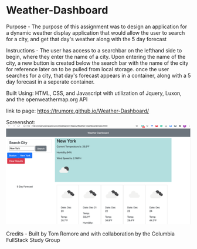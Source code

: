 # Weather-Dashboard

Purpose - The purpose of this assignment was to design an application for a dynamic weather display application that would allow the user to search for a city, and get that day's weather along with the 5 day forecast

Instructions - The user has access to a searchbar on the lefthand side to begin, where they enter the name of a city. Upon entering the name of the city, a new button is created below the search bar with the name of the city for reference later on to be pulled from local storage. once the user searches for a city, that day's forecast appears in a container, along with a 5 day forecast in a seperate container.

Built Using: HTML, CSS, and Javascript with utilization of Jquery, Luxon, and the openweathermap.org API

link to page: https://trumore.github.io/Weather-Dashboard/

Screenshot:
![weather-dashboard](Assets/weather-dashboard.png)

Credits - Built by Tom Romore and with collaboration by the Columbia FullStack Study Group
